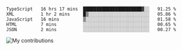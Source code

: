 <!--START_SECTION:waka-->
```text
TypeScript   16 hrs 17 mins  ██████████████████████▓░░   91.25 % 
XML          1 hr 2 mins     █▒░░░░░░░░░░░░░░░░░░░░░░░   05.86 % 
JavaScript   16 mins         ▒░░░░░░░░░░░░░░░░░░░░░░░░   01.58 % 
HTML         7 mins          ░░░░░░░░░░░░░░░░░░░░░░░░░   00.65 % 
JSON         2 mins          ░░░░░░░░░░░░░░░░░░░░░░░░░   00.27 % 
```
<!--END_SECTION:waka-->
<img src="https://github-readme-streak-stats.herokuapp.com/?user=pahas&theme=white" alt="My contributions" />
